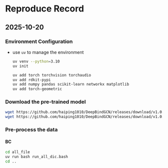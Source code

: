 # Reproduce Record

## 2025-10-20

### Environment Configuration

- use `uv` to manage the environment

    ```bash
    uv venv --python=3.10
    uv init
    ```

    ```bash
    uv add torch torchvision torchaudio
    uv add rdkit-pypi
    uv add numpy pandas scikit-learn networkx matplotlib
    uv add torch-geometric
    ```

### Download the pre-trained model

```bash
wget https://github.com/haiping1010/DeepBindGCN/releases/download/v1.0.0/full_model_out2000_BC.model
wget https://github.com/haiping1010/DeepBindGCN/releases/download/v1.0.0/full_model_out2000_RG.model
```

### Pre-process the data

#### BC

```bash
cd all_file
uv run bash run_all_dic.bash
cd ..
```
